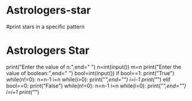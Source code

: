 # Astrologers-star
#print stars in a specific pattern
# Astrologers Star
print("Enter the value of n:",end=" ")
n=int(input())
m=n
print("Enter the value of boolean:",end=" ")
bool=int(input())
if bool==1:
    print("True")
    while(n!=0):
        n=n-1
        i=n
        while(i>0):
            print("*",end="")
            i=i-1
        print("*")
elif bool==0:
    print("False")
    while(n!=0):
        n=n-1
        i=n
        while(i<m-1 and i>=0):
            print("*",end="")
            i=i+1
        print("*")
